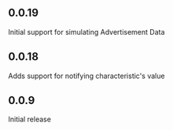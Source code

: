 ## 0.0.19
Initial support for simulating Advertisement Data

## 0.0.18
Adds support for notifying characteristic's value

## 0.0.9
Initial release
